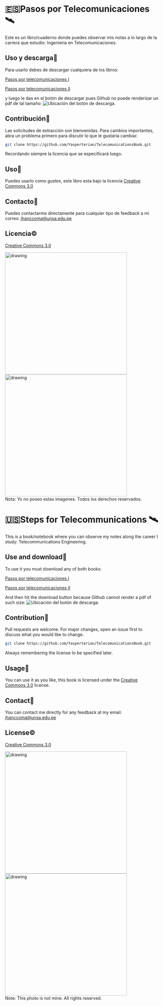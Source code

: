 # :es:Pasos por Telecomunicaciones:artificial_satellite:

Este es un libro/cuaderno donde puedes observar mis notas a lo largo de la carrera que estudio: Ingenieria en Telecomunicaciones.

## Uso y descarga:closed_book:	
Para usarlo debes de descargar cualquiera de los libros:

[Pasos por telecomunicaciones I](https://github.com/Yasperterian/TelecomunicationsBook/blob/master/main.pdf) 

[Pasos por telecomunicaciones II](https://github.com/Yasperterian/TelecomunicationsBook/blob/master/mainv2.pdf)

y luego le das en el botón de descargar pues Github no puede renderizar un pdf de tal tamaño:
![Ubicación del botón de descarga.](https://user-images.githubusercontent.com/71269653/165668601-ec0d9582-12ba-4913-a5b7-99926fad42e5.png)

## Contribución:handshake:	
Las solicitudes de extracción son bienvenidas. Para cambios importantes, abra un problema primero para discutir lo que le gustaría cambiar.
```bash
git clone https://github.com/Yasperterian/TelecomunicationsBook.git
```
Recordando siempre la licencia que se especificará luego.
## Uso:open_book:
Puedes usarlo como gustes, este libro esta bajo la licencia [Creative Commons 3.0](https://creativecommons.org/licenses/by/3.0/)
## Contacto:email:	
Puedes contactarme directamente para cualquier tipo de feedback a mi correo: jhanccoma@unsa.edu.pe

## Licencia:copyright:	
[Creative Commons 3.0](https://creativecommons.org/licenses/by/3.0/)
<div class="container"> 
<img src="https://user-images.githubusercontent.com/71269653/186210854-5a769421-5964-46da-8183-073651215b62.png" alt="drawing" width="400"/>
<img src="https://user-images.githubusercontent.com/71269653/186212411-420c2ec3-f0a4-4fe5-89a1-086f33b14654.png" alt="drawing" width="400" />
</div> 
Nota: Yo no poseo estas imagenes. Todos los derechos reservados.

# :us:Steps for Telecommunications :artificial_satellite:

This is a book/notebook where you can observe my notes along the career I study: Telecommunications Engineering.

## Use and download:closed_book:	
To use it you must download any of both books:

[Pasos por telecomunicaciones I](https://github.com/Yasperterian/TelecomunicationsBook/blob/master/main.pdf) 

[Pasos por telecomunicaciones II](https://github.com/Yasperterian/TelecomunicationsBook/blob/master/mainv2.pdf)

And then hit the download button because Github cannot render a pdf of such size:
![Ubicación del botón de descarga.](https://user-images.githubusercontent.com/71269653/165668601-ec0d9582-12ba-4913-a5b7-99926fad42e5.png)

## Contribution:handshake:	
Pull requests are welcome. For major changes, open an issue first to discuss what you would like to change.
```bash
git clone https://github.com/Yasperterian/TelecomunicationsBook.git
```
Always remembering the license to be specified later.
## Usage:open_book:
You can use it as you like, this book is licensed under the [Creative Commons 3.0](https://creativecommons.org/licenses/by/3.0/) license.
## Contact:email:	
You can contact me directly for any feedback at my email: jhanccoma@unsa.edu.pe

## License:copyright:	
[Creative Commons 3.0](https://creativecommons.org/licenses/by/3.0/)
<div class="container"> 
<img src="https://user-images.githubusercontent.com/71269653/186210854-5a769421-5964-46da-8183-073651215b62.png" alt="drawing" width="400"/>
<img src="https://user-images.githubusercontent.com/71269653/186212411-420c2ec3-f0a4-4fe5-89a1-086f33b14654.png" alt="drawing" width="400" />
</div> 
Note: This photo is not mine. All rights reserved.

